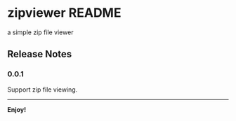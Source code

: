 # zipviewer README

a simple zip file viewer

## Release Notes

### 0.0.1

Support zip file viewing.

---

**Enjoy!**

